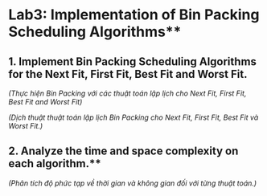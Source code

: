 # Lab3: Implementation of Bin Packing Scheduling Algorithms**
 
## 1. Implement Bin Packing Scheduling Algorithms for the Next Fit, First Fit, Best Fit and Worst Fit.

*(Thực hiện Bin Packing với các thuật toán lập lịch cho Next Fit, First Fit, Best Fit and Worst Fit)*

*(Dịch thuật thuật toán lập lịch Bin Packing cho Next Fit, First Fit, Best Fit và Worst Fit.)*

## 2. Analyze the time and space complexity on each algorithm.**

*(Phân tích độ phức tạp về thời gian và không gian đối với từng thuật toán.)*
